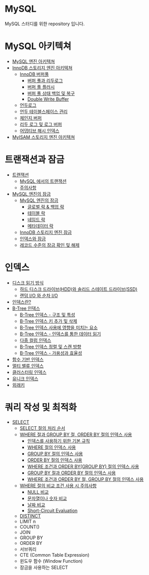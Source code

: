# MySQL
MySQL 스터디를 위한 repository 입니다.

# MySQL 아키텍쳐

* [MySQL 엔진 아키텍쳐](https://jwdeveloper.tistory.com/308)
* [InnoDB 스토리지 엔진 아키텍쳐](https://jwdeveloper.notion.site/InnoDB-6499151f9ae148e180f1dd57ae6e0d00)
  * [InnoDB 버퍼풀](https://jwdeveloper.notion.site/InnoDB-53642ddac15b4a26a63aba9e46e7104d)
    * [버퍼 풀과 리두로그](https://jwdeveloper.notion.site/bb364144032241e89d9b0c5ea0fd59ef)
    * [버퍼 풀 플러시](https://jwdeveloper.notion.site/45a299bbc3e247758f5c11da5e19fb98)
    * [버퍼 풀 상태 백업 및 복구](https://jwdeveloper.notion.site/4213a86203fa4ff8893988d3845a7331)
    * [Double Write Buffer](https://jwdeveloper.notion.site/Double-Write-Buffer-84b8deb06487464fb41f444ad3439baf)
  * [언두로그](https://jwdeveloper.notion.site/b12ba0ccdd4344fcb589a8a1d1d69728)
  * [언두 테이블스페이스 관리](https://jwdeveloper.notion.site/1546e76a012446f584e38eeb82f60ea6)
  * [체인지 버퍼](https://jwdeveloper.notion.site/b017617141ca4efbb566a99619bc5118)
  * [리두 로그 및 로그 버퍼](https://jwdeveloper.notion.site/63b26c267c22480f8f1af20b6b84f63c)
  * [어댑티브 해시 인덱스](https://jwdeveloper.notion.site/dee624e65cc54bf1995858d66a547245)
* [MyISAM 스토리지 엔진 아키텍쳐](https://jwdeveloper.notion.site/MyISAM-013b7ab7b7cc435b81374b423340ca81)

# 트랜잭션과 잠금

* [트랜잭션](https://jwdeveloper.notion.site/dcbea2dea75b4fd6a2dfd613e3680496)
  * [MySQL 에서의 트랜잭션](https://jwdeveloper.notion.site/MySQL-c8f7aa1be431438ca3efd7752924bede)
  * [주의사항](https://jwdeveloper.notion.site/15aae72963ba498bab62ac3f1e86c6c4)
* [MySQL 엔진의 잠금](https://jwdeveloper.notion.site/MySQL-505725258efc4955a40e26f8ceb631cb)
  * [MySQL 엔진의 잠금](https://jwdeveloper.notion.site/MySQL-f62ce5051a874692994db70e52337754)
    * [글로벌 락 & 백업 락](https://jwdeveloper.notion.site/5cf4fbce5fdf44aea3876dc46d1b0aef)
    * [테이블 락](https://jwdeveloper.notion.site/f5090941a91f400692acfb7b7c2909da)
    * [네임드 락](https://jwdeveloper.notion.site/d24b83de11ab49999d065c4cc7f598d4)
    * [메타데이터 락](https://jwdeveloper.notion.site/9a3ec3052b264fe9bddce14123d900d7)
  * [InnoDB 스토리지 엔진 잠금](https://jwdeveloper.notion.site/InnoDB-11099321a2d94218876d2afe39dcef88)
  * [인덱스와 잠금](https://jwdeveloper.notion.site/7fe5ece8c85648b3af63315d5a623682)
  * [레코드 수준의 잠금 확인 및 해제](https://jwdeveloper.notion.site/150b037bb88d43fb99f304105134707f)

# 인덱스

* [디스크 읽기 방식](https://jwdeveloper.notion.site/dc7f2a8dc9eb4921a0781cd4fa674311)
  * [하드 디스크 드라이브(HDD)와 솔리드 스테이트 드라이브(SSD)](https://jwdeveloper.notion.site/HDD-SSD-2da319d4bbdd4c9ca2bae3927ffc20a0)
  * [랜덤 I/O 와 순차 I/O](https://jwdeveloper.notion.site/I-O-I-O-353c103270074dd3b9b721a416ab7a4a)
* [인덱스란?](https://jwdeveloper.notion.site/5bf6dd2a44184373a64098d5435a8d2e)
* [B-Tree 인덱스](https://jwdeveloper.notion.site/B-Tree-25a68f57346345c9aa14b1d9064c8ac5)
  * [B-Tree 인덱스 - 구조 및 특성](https://jwdeveloper.notion.site/B-Tree-dbf53c127ed946f79bd292ee77eabd8b)
  * [B-Tree 인덱스 키 추가 및 삭제](https://jwdeveloper.notion.site/B-Tree-74848804e6f84cbb85a27f447039957c)
  * [B-Tree 인덱스 사용에 영향을 미치는 요소](https://jwdeveloper.notion.site/B-Tree-629fcfff724947f9bfe8682ac6ea07be)
  * [B-Tree 인덱스 - 인덱스를 통한 데이터 읽기](https://jwdeveloper.notion.site/B-Tree-4fdf31277a704143aa424136f7b40126)
  * [다중 컬럼 인덱스](https://jwdeveloper.notion.site/84fd7e6f3b5e4e9f8171a4039927b4fe)
  * [B-Tree 인덱스 정렬 및 스캔 방향](https://jwdeveloper.notion.site/B-Tree-0aec7bd7c32f46b1aa5cdb2f6093f0ab)
  * [B-Tree 인덱스 - 가용성과 효율성](https://jwdeveloper.notion.site/B-Tree-6a5fbde198924095bae0233a4c0cc2a0)
* [함수 기반 인덱스](https://jwdeveloper.notion.site/77a8ae8295364789830a80448f236a88)
* [멀티 밸류 인덱스](https://jwdeveloper.notion.site/ef5142ec47ac45d9b0c1375c33a48d49)
* [클러스터링 인덱스](https://jwdeveloper.notion.site/ecea385e40944cfaae20cefdca5da187)
* [유니크 인덱스](https://jwdeveloper.notion.site/0bdb9b5cf8d44ec4aa4f96ebafad5a67)
* [외래키](https://jwdeveloper.notion.site/6805e2c6d3de48439ca3c9b0d9f3b023)

# 쿼리 작성 및 최적화

* [SELECT](https://jwdeveloper.notion.site/SELECT-e6039ed47580474ca65609bae45c12c5)
  * [SELECT 절의 처리 순서](https://jwdeveloper.notion.site/SELECT-810897e3266d4ed8954fe3f5853d2c3a)
  * [WHERE 절과 GROUP BY 절, ORDER BY 절의 인덱스 사용](https://jwdeveloper.notion.site/WHERE-GROUP-BY-ORDER-BY-576cc6a3e508444f953cb824e740b410)
    * [인덱스를 사용하기 위한 기본 규칙](https://jwdeveloper.notion.site/f90f44386f1a491eb65d57eff4924e71)
    * [WHERE 절의 인덱스 사용](https://jwdeveloper.notion.site/WHERE-8710936989034d0fb72749eb90fdf8ac)
    * [GROUP BY 절의 인덱스 사용](https://jwdeveloper.notion.site/GROUP-BY-0fa8f256a65d4d009e30a5a6d1bbe1e8)
    * [ORDER BY 절의 인덱스 사용](https://jwdeveloper.notion.site/ORDER-BY-ee7e2692766940629b0c0c0c7b2dc3e7)
    * [WHERE 조건과 ORDER BY(GROUP BY) 절의 인덱스 사용](https://jwdeveloper.notion.site/WHERE-ORDER-BY-GROUP-BY-132b711c215445fc99a8b37400ac2be5)
    * [GROUP BY 절과 ORDER BY 절의 인덱스 사용](https://jwdeveloper.notion.site/GROUP-BY-ORDER-BY-c3e0a98ae91d4a64b7924c6f0b856d8e)
    * [WHERE 조건과 ORDER BY 절, GROUP BY 절의 인덱스 사용](https://jwdeveloper.notion.site/WHERE-ORDER-BY-GROUP-BY-7eda995c2ba64592bb6729ed82e640c4)
  * [WHERE 절의 비교 조건 사용 시 주의사항](https://jwdeveloper.notion.site/WHERE-e41c41c563c846aaa2428af09b4ddb89)
    * [NULL 비교](https://jwdeveloper.notion.site/NULL-be774cf8276d449d8ccdbbad47353e19)
    * [문자열이나 숫자 비교](https://jwdeveloper.notion.site/e6e351afde024982ba4c986bb6bbe8d0)
    * [날짜 비교](https://jwdeveloper.notion.site/140df3b9805c4a988566d1e365bd443c)
    * [Short-Circuit Evaluation](https://jwdeveloper.notion.site/Short-Circuit-Evaluation-9c4613801cf24b8dbb04130101089c74)
  * [DISTINCT](https://jwdeveloper.notion.site/Distinct-2ec30f0d2b444857b12520a10daafecd)
  * LIMIT n
  * COUNT()
  * JOIN
  * GROUP BY
  * ORDER BY
  * 서브쿼리
  * CTE (Common Table Expression)
  * 윈도우 함수 (Window Function)
  * 잠금을 사용하는 SELECT
